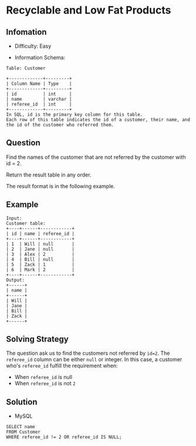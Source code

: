 # Recyclable and Low Fat Products

## Infomation

* Difficulty: Easy

* Information Schema:

```
Table: Customer

+-------------+---------+
| Column Name | Type    |
+-------------+---------+
| id          | int     |
| name        | varchar |
| referee_id  | int     |
+-------------+---------+
In SQL, id is the primary key column for this table.
Each row of this table indicates the id of a customer, their name, and the id of the customer who referred them.
```

## Question

Find the names of the customer that are not referred by the customer with id = 2.

Return the result table in any order.

The result format is in the following example.

## Example

```
Input: 
Customer table:
+----+------+------------+
| id | name | referee_id |
+----+------+------------+
| 1  | Will | null       |
| 2  | Jane | null       |
| 3  | Alex | 2          |
| 4  | Bill | null       |
| 5  | Zack | 1          |
| 6  | Mark | 2          |
+----+------+------------+
Output: 
+------+
| name |
+------+
| Will |
| Jane |
| Bill |
| Zack |
+------+
```

## Solving Strategy

The question ask us to find the customers not referred by `id=2`. The `referee_id` column can be either `null` or integer. In this case, a customer who's `referee_id` fulfill the requirement when:

* When `referee_id` is null
* When `referee_id` is not `2`

## Solution

* MySQL

```
SELECT name 
FROM Customer
WHERE referee_id != 2 OR referee_id IS NULL;
```